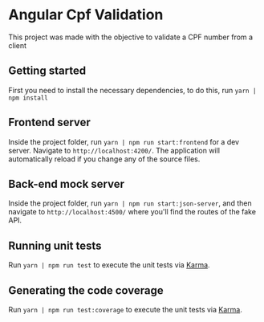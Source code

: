 # Angular Cpf Validation

This project was made with the objective to validate a CPF number from a client

## Getting started

First you need to install the necessary dependencies, to do this, run `yarn | npm install 
`

## Frontend server

Inside the project folder, run `yarn | npm run start:frontend` for a dev server. Navigate to `http://localhost:4200/`. The application will automatically reload if you change any of the source files.

## Back-end mock server

Inside the project folder, run `yarn | npm run start:json-server`, and then navigate to `http://localhost:4500/` where you'll find the routes of the fake API.

## Running unit tests

Run `yarn | npm run test` to execute the unit tests via [Karma](https://karma-runner.github.io).

## Generating the code coverage

Run `yarn | npm run test:coverage` to execute the unit tests via [Karma](https://karma-runner.github.io).
